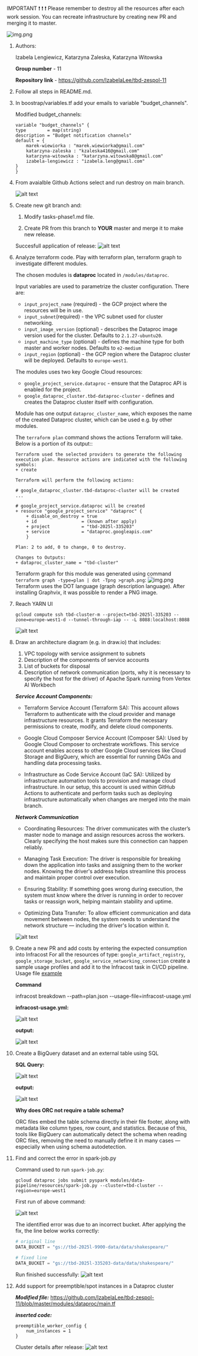 IMPORTANT ❗ ❗ ❗ Please remember to destroy all the resources after each work session. You can recreate infrastructure by creating new PR and merging it to master.
  
![img.png](doc/figures/destroy.png)

1. Authors:

   Izabela Lengiewicz, Katarzyna Zaleska, Katarzyna Witowska

   **Group number** - 11

   **Repository link** - https://github.com/IzabelaLee/tbd-zespol-11

2. Follow all steps in README.md.

3. In boostrap/variables.tf add your emails to variable "budget_channels".

    Modified budget_channels:
    ```
    variable "budget_channels" {
    type        = map(string)
    description = "Budget notification channels"
    default = {
        marek-wiewiorka : "marek.wiewiorka@gmail.com"
        katarzyna-zaleska : "kzaleska416@gmail.com"
        katarzyna-witowska : "katarzyna.witowska8@gmail.com"
        izabela-lengiewicz : "izabela.leng@gmail.com"
    }
    }
    ```

4. From avaialble Github Actions select and run destroy on main branch.

   ![alt text](doc/figures/task_4_destroy.png)

5. Create new git branch and:
    1. Modify tasks-phase1.md file.

    2. Create PR from this branch to **YOUR** master and merge it to make new release.

    Succesfull application of release:
   ![alt text](doc/figures/task_5_release.png)

6. Analyze terraform code. Play with terraform plan, terraform graph to investigate different modules.

    The chosen modules is **dataproc** located in `/modules/dataproc`.

    Input variables are used to parametrize the cluster configuration. There are:
    - `input_project_name` (required) - the GCP project where the resources will be in use.
    - `input_subnet`(required) - the VPC subnet used for cluster networking.
    - `input_image_version` (optional) - describes the Dataproc image version used for the cluster. Defaults to `2.1.27-ubuntu20`.
    - `input_machine_type` (optional) - defines the machine type for both master and worker nodes. Defaults to `e2-medium`
    - `input_region` (optional) - the GCP region where the Dataproc cluster will be deployed. Defaults to `europe-west1`.

    The modules uses two key Google Cloud resources:
    - `google_project_service.dataproc` - ensure that the Dataproc API is enabled for the project.
    - `google_dataproc_cluster.tbd-dataproc-cluster` - defines and creates the Dataproc cluster itself with configuration.

    Module has one output `dataproc_cluster_name`, which exposes the name of the created Dataproc cluster, which can be used e.g. by other modules.

    The `terraform plan` command shows the actions Terraform will take. Below is a portion of its output::
    ```
    Terraform used the selected providers to generate the following execution plan. Resource actions are indicated with the following symbols:
    + create

    Terraform will perform the following actions:

    # google_dataproc_cluster.tbd-dataproc-cluster will be created
    ...

    # google_project_service.dataproc will be created
    + resource "google_project_service" "dataproc" {
        + disable_on_destroy = true
        + id                 = (known after apply)
        + project            = "tbd-2025l-335203"
        + service            = "dataproc.googleapis.com"
        }

    Plan: 2 to add, 0 to change, 0 to destroy.

    Changes to Outputs:
    + dataproc_cluster_name = "tbd-cluster"
    ```

    Terraform graph for this module was generated using command `terraform graph -type=plan | dot -Tpng >graph.png`:
    ![img.png](doc/figures/terrafrom_graph_dataproc.png)
    Terraform uses the DOT language (graph description language). After installing Graphvix, it was possible to render a PNG image.


7. Reach YARN UI

   ```hcl
   gcloud compute ssh tbd-cluster-m --project=tbd-2025l-335203 --zone=europe-west1-d --tunnel-through-iap -- -L 8088:localhost:8088
   ```

   ![alt text](doc/figures/yarn_release.png)

   
8. Draw an architecture diagram (e.g. in draw.io) that includes:
    1. VPC topology with service assignment to subnets
    2. Description of the components of service accounts
    3. List of buckets for disposal
    4. Description of network communication (ports, why it is necessary to specify the host for the driver) of Apache Spark running from Vertex AI Workbech

    ***Service Account Components:***

    - Terraform Service Account (Terraform SA):
    This account allows Terraform to authenticate with the cloud provider and manage infrastructure resources. It grants Terraform the necessary permissions to create, modify, and delete cloud components.

    - Google Cloud Composer Service Account (Composer SA):
    Used by Google Cloud Composer to orchestrate workflows. This service account enables access to other Google Cloud services like Cloud Storage and BigQuery, which are essential for running DAGs and handling data processing tasks.

    - Infrastructure as Code Service Account (IaC SA):
    Utilized by infrastructure automation tools to provision and manage cloud infrastructure. In our setup, this account is used within GitHub Actions to authenticate and perform tasks such as deploying infrastructure automatically when changes are merged into the main branch.

    ***Network Communication***

    - Coordinating Resources: The driver communicates with the cluster’s master node to manage and assign resources across the workers. Clearly specifying the host makes sure this connection can happen reliably.

    - Managing Task Execution: The driver is responsible for breaking down the application into tasks and assigning them to the worker nodes. Knowing the driver's address helps streamline this process and maintain proper control over execution.

    - Ensuring Stability: If something goes wrong during execution, the system must know where the driver is running in order to recover tasks or reassign work, helping maintain stability and uptime.

    - Optimizing Data Transfer: To allow efficient communication and data movement between nodes, the system needs to understand the network structure — including the driver's location within it.


    ![alt text](diagram-vpc.png)

9. Create a new PR and add costs by entering the expected consumption into Infracost
For all the resources of type: `google_artifact_registry`, `google_storage_bucket`, `google_service_networking_connection`
create a sample usage profiles and add it to the Infracost task in CI/CD pipeline. Usage file [example](https://github.com/infracost/infracost/blob/master/infracost-usage-example.yml) 

    **Command**

    infracost breakdown --path=plan.json --usage-file=infracost-usage.yml

   **infracost-usage.yml:**

   ![alt text](image.png)

   **output:**

   ![alt text](image-1.png)

10. Create a BigQuery dataset and an external table using SQL
    
    **SQL Query:**

    ![alt text](image-2.png)

    **output:**

    ![alt text](image-3.png)
   
    **Why does ORC not require a table schema?**

    ORC files embed the table schema directly in their file footer, along with metadata like column types, row count, and statistics. Because of this, tools like BigQuery can automatically detect the schema when reading ORC files, removing the need to manually define it in many cases — especially when using schema autodetection.


11. Find and correct the error in spark-job.py

    Command used to run `spark-job.py`:
    ```
    gcloud dataproc jobs submit pyspark modules/data-pipeline/resources/spark-job.py --cluster=tbd-cluster --region=europe-west1
    ```

    First run of above command:

    ![alt text](doc/figures/task_11_spark_error.png)

    The identified error was due to an incorrect bucket. After applying the fix, the line below works correctly:
    ```python
    # original line
    DATA_BUCKET = "gs://tbd-2025l-9900-data/data/shakespeare/"

    # fixed line
    DATA_BUCKET = "gs://tbd-2025l-335203-data/data/shakespeare/"
    ```

    Run finished successfully:
    ![alt text](doc/figures/task_11_spark_fixed.png)

12. Add support for preemptible/spot instances in a Dataproc cluster

    ***Modified file:***
    https://github.com/IzabelaLee/tbd-zespol-11/blob/master/modules/dataproc/main.tf

    ***inserted code:***

        preemptible_worker_config {
            num_instances = 1
        }

    Cluster details after release:
    ![alt text](doc/figures/task_12.png)